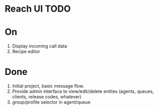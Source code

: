 # Reach UI TODO

# On

1. Display incoming call data
2. Recipe editor

# Done

1. Initial project, basic message flow.
2. Provide admin interface to view/edit/delete entites (agents, queues, clients, release codes, whatever)
3. group/profile selector in agent/queue
